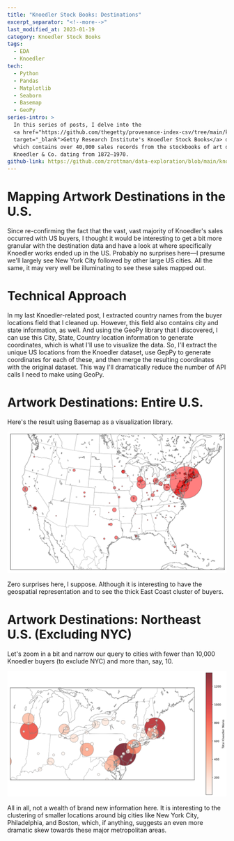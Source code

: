 ```yaml
---
title: "Knoedler Stock Books: Destinations"
excerpt_separator: "<!--more-->"
last_modified_at: 2023-01-19
category: Knoedler Stock Books
tags:
  - EDA
  - Knoedler
tech:
  - Python
  - Pandas
  - Matplotlib
  - Seaborn
  - Basemap
  - GeoPy
series-intro: >
  In this series of posts, I delve into the 
  <a href="https://github.com/thegetty/provenance-index-csv/tree/main/knoedler" 
  target="_blank">Getty Research Institute's Knoedler Stock Books</a> dataset, 
  which contains over 40,000 sales records from the stockbooks of art dealer M. 
  Knoedler & Co. dating from 1872–1970.
github-link: https://github.com/zrottman/data-exploration/blob/main/knoedler/06_US-destinations_2.ipynb
---
```


# Mapping Artwork Destinations in the U.S.
Since re-confirming the fact that the vast, vast majority of Knoedler's sales occurred with US buyers, I thought it would be interesting to get a bit more granular with the destination data and have a look at where specifically Knoedler works ended up in the US. Probably no surprises here—I presume we'll largely see New York City followed by other large US cities. All the same, it may very well be illuminating to see these sales mapped out.

<!--more-->


# Technical Approach
In my last Knoedler-related post, I extracted country names from the buyer locations field that I cleaned up. However, this field also contains city and state information, as well. And using the GeoPy library that I discovered, I can use this City, State, Country location information to generate coordinates, which is what I'll use to visualize the data. So, I'll extract the unique US locations from the Knoedler dataset, use GepPy to generate coordinates for each of these, and then merge the resulting coordinates with the original dataset. This way I'll dramatically reduce the number of API calls I need to make using GeoPy.


# Artwork Destinations: Entire U.S.
Here's the result using Basemap as a visualization library.

![Knoedler Destinations Entire US](/assets/images/knoedler-destinations-us.png)

Zero surprises here, I suppose. Although it is interesting to have the geospatial representation and to see the thick East Coast cluster of buyers. 


# Artwork Destinations: Northeast U.S. (Excluding NYC)
Let's zoom in a bit and narrow our query to cities with fewer than 10,000 Knoedler buyers (to exclude NYC) and more than, say, 10.

![Knoedler Destinations Northeast](/assets/images/knoedler-destinations-northeast.png)

All in all, not a wealth of brand new information here. It is interesting to the clustering of smaller locations around big cities like New York City, Philadelphia, and Boston, which, if anything, suggests an even more dramatic skew towards these major metropolitan areas.
